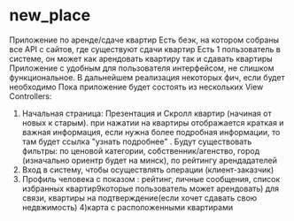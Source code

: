 # new_place
Приложение по аренде/сдаче квартир
Есть беэк, на котором собраны все API с сайтов, где существуют сдачи квартир
Есть 1 пользователь в системе, он может как арендовать квартиру так и сдавать квартиры
Приложение с удобным для пользователя интерфейсом, не слишком функциональное.
В дальнейшем реализация некоторых фич, если будет необходимо
Пока приложение будет состоять из нескольких View Controllers:
1) Начальная страница: Презентация и Скролл квартир (начиная от новых к старым). при нажатии на квартиры отображается краткая и важная информация, если нужна более подробная информации, то там будет ссылка "узнать подробнее" . Будут существовать фильтры: 
по ценовой категории, собственник/агенство, город (изначально ориентр будет на минск), по рейтингу арендадателей
2) Вход в систему, чтобы осуществлять операции (клиент-заказчик)
3) Профиль человека с показом : рейтинг, личные сообщения, список избранных квартир9которые пользователь может арендовать) для связи, квартиры на подтверждение(если хочет сдавать свою недвжимость)
4)карта с расположенными квартирами
